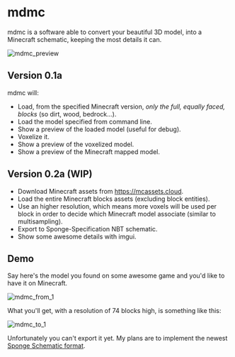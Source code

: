 # mdmc

mdmc is a software able to convert your beautiful 3D model, into a Minecraft schematic, keeping the most details it can.

![mdmc_preview](https://i.ibb.co/FKqdGnQ/mdmc-skull-2.png)

## Version 0.1a

mdmc will:
* Load, from the specified Minecraft version, _only the full, equally faced, blocks_ (so dirt, wood, bedrock...).
* Load the model specified from command line.
* Show a preview of the loaded model (useful for debug).
* Voxelize it.
* Show a preview of the voxelized model.
* Show a preview of the Minecraft mapped model.

## Version 0.2a (WIP)
* Download Minecraft assets from https://mcassets.cloud.
* Load the entire Minecraft blocks assets (excluding block entities).
* Use an higher resolution, which means more voxels will be used per block in order to decide which Minecraft model associate (similar to multisampling).
* Export to Sponge-Specification NBT schematic.
* Show some awesome details with imgui.

## Demo

Say here's the model you found on some awesome game and you'd like to have it on Minecraft.

![mdmc_from_1](https://i.ibb.co/0yMxRmz/MDMC-from.png)

What you'll get, with a resolution of 74 blocks high, is something like this:

![mdmc_to_1](https://i.ibb.co/xsTYdYx/MDMC-4.png)

Unfortunately you can't export it yet. My plans are to implement the newest [Sponge Schematic format](https://github.com/SpongePowered/Schematic-Specification/blob/master/versions/schematic-2.md).
